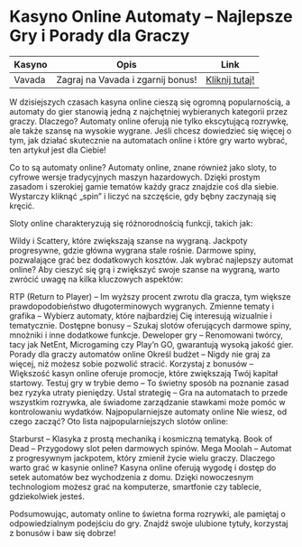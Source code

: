 # Kasyno Online Automaty – Najlepsze Gry i Porady dla Graczy
| **Kasyno** | **Opis**                 | **Link**                                      |
|------------|--------------------------|----------------------------------------------|
| Vavada     | Zagraj na Vavada i zgarnij bonus! | [Kliknij tutaj!](https://partnervavadarv.com/?promo=664c53c2-c126-47df-a9b6-e93726155fae&target=register) |

W dzisiejszych czasach kasyna online cieszą się ogromną popularnością, a automaty do gier stanowią jedną z najchętniej wybieranych kategorii przez graczy. Dlaczego? Automaty online oferują nie tylko ekscytującą rozrywkę, ale także szansę na wysokie wygrane. Jeśli chcesz dowiedzieć się więcej o tym, jak działać skutecznie na automatach online i które gry warto wybrać, ten artykuł jest dla Ciebie!

Co to są automaty online?
Automaty online, znane również jako sloty, to cyfrowe wersje tradycyjnych maszyn hazardowych. Dzięki prostym zasadom i szerokiej gamie tematów każdy gracz znajdzie coś dla siebie. Wystarczy kliknąć „spin” i liczyć na szczęście, gdy bębny zaczynają się kręcić.

Sloty online charakteryzują się różnorodnością funkcji, takich jak:

Wildy i Scattery, które zwiększają szanse na wygraną.
Jackpoty progresywne, gdzie główna wygrana stale rośnie.
Darmowe spiny, pozwalające grać bez dodatkowych kosztów.
Jak wybrać najlepszy automat online?
Aby cieszyć się grą i zwiększyć swoje szanse na wygraną, warto zwrócić uwagę na kilka kluczowych aspektów:

RTP (Return to Player) – Im wyższy procent zwrotu dla gracza, tym większe prawdopodobieństwo długoterminowych wygranych.
Zmienne tematy i grafika – Wybierz automaty, które najbardziej Cię interesują wizualnie i tematycznie.
Dostępne bonusy – Szukaj slotów oferujących darmowe spiny, mnożniki i inne dodatkowe funkcje.
Deweloper gry – Renomowani twórcy, tacy jak NetEnt, Microgaming czy Play’n GO, gwarantują wysoką jakość gier.
Porady dla graczy automatów online
Określ budżet – Nigdy nie graj za więcej, niż możesz sobie pozwolić stracić.
Korzystaj z bonusów – Większość kasyn online oferuje promocje, które zwiększają Twój kapitał startowy.
Testuj gry w trybie demo – To świetny sposób na poznanie zasad bez ryzyka utraty pieniędzy.
Ustal strategię – Gra na automatach to przede wszystkim rozrywka, ale świadome zarządzanie stawkami może pomóc w kontrolowaniu wydatków.
Najpopularniejsze automaty online
Nie wiesz, od czego zacząć? Oto lista najpopularniejszych slotów online:

Starburst – Klasyka z prostą mechaniką i kosmiczną tematyką.
Book of Dead – Przygodowy slot pełen darmowych spinów.
Mega Moolah – Automat z progresywnym jackpotem, który zmienił życie wielu graczy.
Dlaczego warto grać w kasynie online?
Kasyna online oferują wygodę i dostęp do setek automatów bez wychodzenia z domu. Dzięki nowoczesnym technologiom możesz grać na komputerze, smartfonie czy tablecie, gdziekolwiek jesteś.

Podsumowując, automaty online to świetna forma rozrywki, ale pamiętaj o odpowiedzialnym podejściu do gry. Znajdź swoje ulubione tytuły, korzystaj z bonusów i baw się dobrze!
